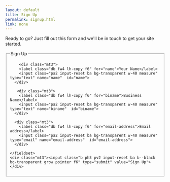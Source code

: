 ```yaml
---
layout: default
title: Sign Up 
permalink: signup.html
link: none
---
```


Ready to go? Just fill out this form and we'll be in touch to get your site started. 

<article class="pa2 mt0 black-80">
  <form action="https://formspree.io/mrtunes@gmail.com" method="POST" accept-charset="utf-8">
    <fieldset id="sign_up" class="ba b--transparent ph0 mh0">
      <legend class="ph0 mh0 fw6 clip">Sign Up</legend>

        <div class="mt3">
        <label class="db fw4 lh-copy f6" for="name">Your Name</label>
        <input class="pa2 input-reset ba bg-transparent w-40 measure" type="text" name="name"  id="name">
      </div>

       <div class="mt3">
        <label class="db fw4 lh-copy f6" for="biname">Business Name</label>
        <input class="pa2 input-reset ba bg-transparent w-40 measure" type="text" name="biname"  id="biname">
      </div>

      <div class="mt3">
        <label class="db fw4 lh-copy f6" for="email-address">Email address</label>
        <input class="pa2 input-reset ba bg-transparent w-40 measure" type="email" name="email-address"  id="email-address">
      </div>
     
    </fieldset>
    <div class="mt3"><input class="b ph3 pv2 input-reset ba b--black bg-transparent grow pointer f6" type="submit" value="Sign Up"></div>
  </form>
</article>


<!-- <form action="your-server-side-code" method="POST">
  <script
    src="https://checkout.stripe.com/checkout.js" class="stripe-button"
    data-key="pk_test_vAv8jfRMPAr2zJoqJ0ogJ9Ub"
    data-amount="999"
    data-name="Dimple Basic Website"
    data-description="Includes the setup of your site with three pages"
    data-image="https://stripe.com/img/documentation/checkout/marketplace.png"
    data-locale="auto">
  </script>
</form> -->



<!--
<div class="typeform-widget" data-url="https://creativeworkshop.typeform.com/to/xAZPlH" style="width: 100%; height: 500px;"></div> <script> (function() { var qs,js,q,s,d=document, gi=d.getElementById, ce=d.createElement, gt=d.getElementsByTagName, id="typef_orm", b="https://embed.typeform.com/"; if(!gi.call(d,id)) { js=ce.call(d,"script"); js.id=id; js.src=b+"embed.js"; q=gt.call(d,"script")[0]; q.parentNode.insertBefore(js,q) } })() </script> <div style="font-family: Sans-Serif;font-size: 12px;color: #999;opacity: 0.5; padding-top: 5px;"> powered by <a href="https://admin.typeform.com/signup?utm_campaign=xAZPlH&utm_source=typeform.com-10678765-Basic&utm_medium=typeform&utm_content=typeform-embedded-poweredbytypeform&utm_term=EN" style="color: #999" target="_blank">Typeform</a> </div> -->